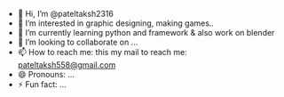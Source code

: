- 👋 Hi, I’m @pateltaksh2316
- 👀 I’m interested in graphic designing, making games..
- 🌱 I’m currently learning python and framework & also work on blender
- 💞️ I’m looking to collaborate on ...
- 📫 How to reach me: this my mail to reach me: pateltaksh558@gmail.com
- 😄 Pronouns: ...
- ⚡ Fun fact: ...

<!---
pateltaksh2316/pateltaksh2316 is a ✨ special ✨ repository because its `README.md` (this file) appears on your GitHub profile.
You can click the Preview link to take a look at your changes.
--->
